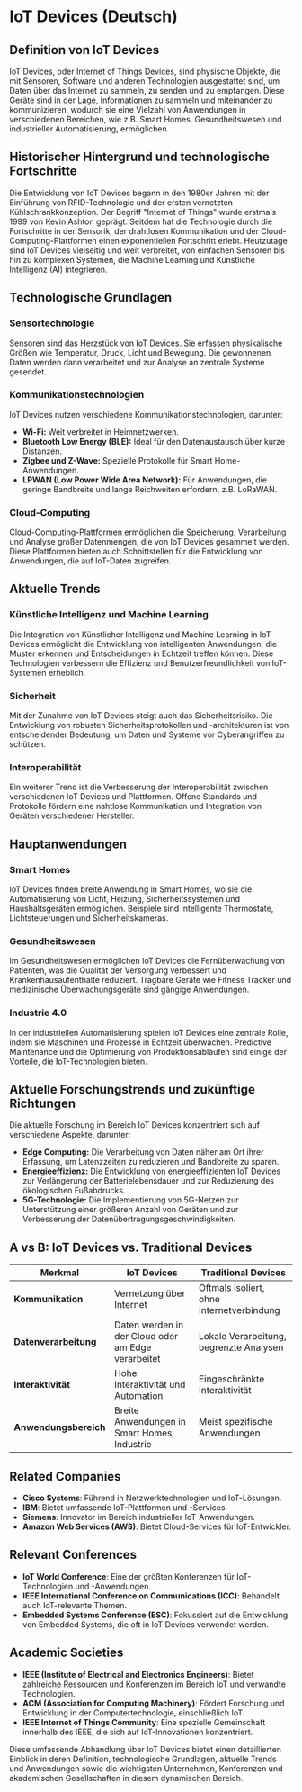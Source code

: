 # IoT Devices (Deutsch)

## Definition von IoT Devices

IoT Devices, oder Internet of Things Devices, sind physische Objekte, die mit Sensoren, Software und anderen Technologien ausgestattet sind, um Daten über das Internet zu sammeln, zu senden und zu empfangen. Diese Geräte sind in der Lage, Informationen zu sammeln und miteinander zu kommunizieren, wodurch sie eine Vielzahl von Anwendungen in verschiedenen Bereichen, wie z.B. Smart Homes, Gesundheitswesen und industrieller Automatisierung, ermöglichen.

## Historischer Hintergrund und technologische Fortschritte

Die Entwicklung von IoT Devices begann in den 1980er Jahren mit der Einführung von RFID-Technologie und der ersten vernetzten Kühlschrankkonzeption. Der Begriff "Internet of Things" wurde erstmals 1999 von Kevin Ashton geprägt. Seitdem hat die Technologie durch die Fortschritte in der Sensorik, der drahtlosen Kommunikation und der Cloud-Computing-Plattformen einen exponentiellen Fortschritt erlebt. Heutzutage sind IoT Devices vielseitig und weit verbreitet, von einfachen Sensoren bis hin zu komplexen Systemen, die Machine Learning und Künstliche Intelligenz (AI) integrieren.

## Technologische Grundlagen

### Sensortechnologie

Sensoren sind das Herzstück von IoT Devices. Sie erfassen physikalische Größen wie Temperatur, Druck, Licht und Bewegung. Die gewonnenen Daten werden dann verarbeitet und zur Analyse an zentrale Systeme gesendet.

### Kommunikationstechnologien

IoT Devices nutzen verschiedene Kommunikationstechnologien, darunter:

- **Wi-Fi:** Weit verbreitet in Heimnetzwerken.
- **Bluetooth Low Energy (BLE):** Ideal für den Datenaustausch über kurze Distanzen.
- **Zigbee und Z-Wave:** Spezielle Protokolle für Smart Home-Anwendungen.
- **LPWAN (Low Power Wide Area Network):** Für Anwendungen, die geringe Bandbreite und lange Reichweiten erfordern, z.B. LoRaWAN.

### Cloud-Computing

Cloud-Computing-Plattformen ermöglichen die Speicherung, Verarbeitung und Analyse großer Datenmengen, die von IoT Devices gesammelt werden. Diese Plattformen bieten auch Schnittstellen für die Entwicklung von Anwendungen, die auf IoT-Daten zugreifen.

## Aktuelle Trends

### Künstliche Intelligenz und Machine Learning

Die Integration von Künstlicher Intelligenz und Machine Learning in IoT Devices ermöglicht die Entwicklung von intelligenten Anwendungen, die Muster erkennen und Entscheidungen in Echtzeit treffen können. Diese Technologien verbessern die Effizienz und Benutzerfreundlichkeit von IoT-Systemen erheblich.

### Sicherheit

Mit der Zunahme von IoT Devices steigt auch das Sicherheitsrisiko. Die Entwicklung von robusten Sicherheitsprotokollen und -architekturen ist von entscheidender Bedeutung, um Daten und Systeme vor Cyberangriffen zu schützen.

### Interoperabilität

Ein weiterer Trend ist die Verbesserung der Interoperabilität zwischen verschiedenen IoT Devices und Plattformen. Offene Standards und Protokolle fördern eine nahtlose Kommunikation und Integration von Geräten verschiedener Hersteller.

## Hauptanwendungen

### Smart Homes

IoT Devices finden breite Anwendung in Smart Homes, wo sie die Automatisierung von Licht, Heizung, Sicherheitssystemen und Haushaltsgeräten ermöglichen. Beispiele sind intelligente Thermostate, Lichtsteuerungen und Sicherheitskameras.

### Gesundheitswesen

Im Gesundheitswesen ermöglichen IoT Devices die Fernüberwachung von Patienten, was die Qualität der Versorgung verbessert und Krankenhausaufenthalte reduziert. Tragbare Geräte wie Fitness Tracker und medizinische Überwachungsgeräte sind gängige Anwendungen.

### Industrie 4.0

In der industriellen Automatisierung spielen IoT Devices eine zentrale Rolle, indem sie Maschinen und Prozesse in Echtzeit überwachen. Predictive Maintenance und die Optimierung von Produktionsabläufen sind einige der Vorteile, die IoT-Technologien bieten.

## Aktuelle Forschungstrends und zukünftige Richtungen

Die aktuelle Forschung im Bereich IoT Devices konzentriert sich auf verschiedene Aspekte, darunter:

- **Edge Computing:** Die Verarbeitung von Daten näher am Ort ihrer Erfassung, um Latenzzeiten zu reduzieren und Bandbreite zu sparen.
- **Energieeffizienz:** Die Entwicklung von energieeffizienten IoT Devices zur Verlängerung der Batterielebensdauer und zur Reduzierung des ökologischen Fußabdrucks.
- **5G-Technologie:** Die Implementierung von 5G-Netzen zur Unterstützung einer größeren Anzahl von Geräten und zur Verbesserung der Datenübertragungsgeschwindigkeiten.

## A vs B: IoT Devices vs. Traditional Devices

| **Merkmal**              | **IoT Devices**                                 | **Traditional Devices**                       |
|-------------------------|-------------------------------------------------|----------------------------------------------|
| **Kommunikation**       | Vernetzung über Internet                        | Oftmals isoliert, ohne Internetverbindung   |
| **Datenverarbeitung**   | Daten werden in der Cloud oder am Edge verarbeitet | Lokale Verarbeitung, begrenzte Analysen     |
| **Interaktivität**      | Hohe Interaktivität und Automation              | Eingeschränkte Interaktivität                |
| **Anwendungsbereich**   | Breite Anwendungen in Smart Homes, Industrie    | Meist spezifische Anwendungen                 |

## Related Companies

- **Cisco Systems**: Führend in Netzwerktechnologien und IoT-Lösungen.
- **IBM**: Bietet umfassende IoT-Plattformen und -Services.
- **Siemens**: Innovator im Bereich industrieller IoT-Anwendungen.
- **Amazon Web Services (AWS)**: Bietet Cloud-Services für IoT-Entwickler.

## Relevant Conferences

- **IoT World Conference**: Eine der größten Konferenzen für IoT-Technologien und -Anwendungen.
- **IEEE International Conference on Communications (ICC)**: Behandelt auch IoT-relevante Themen.
- **Embedded Systems Conference (ESC)**: Fokussiert auf die Entwicklung von Embedded Systems, die oft in IoT Devices verwendet werden.

## Academic Societies

- **IEEE (Institute of Electrical and Electronics Engineers)**: Bietet zahlreiche Ressourcen und Konferenzen im Bereich IoT und verwandte Technologien.
- **ACM (Association for Computing Machinery)**: Fördert Forschung und Entwicklung in der Computertechnologie, einschließlich IoT.
- **IEEE Internet of Things Community**: Eine spezielle Gemeinschaft innerhalb des IEEE, die sich auf IoT-Innovationen konzentriert. 

Diese umfassende Abhandlung über IoT Devices bietet einen detaillierten Einblick in deren Definition, technologische Grundlagen, aktuelle Trends und Anwendungen sowie die wichtigsten Unternehmen, Konferenzen und akademischen Gesellschaften in diesem dynamischen Bereich.